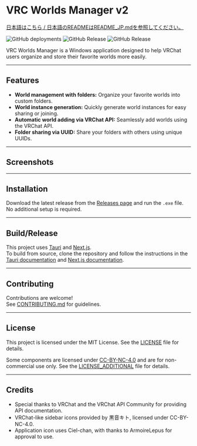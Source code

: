 # VRC Worlds Manager v2

[日本語はこちら / 日本語のREADMEはREADME_JP.mdを参照してください。](./README_JP.md)

![GitHub deployments](https://img.shields.io/github/deployments/raifa21/vrc-worlds-manager-tauri/release?style=flat)
![GitHub Release](https://img.shields.io/github/v/release/raifa21/vrc-worlds-manager-tauri?label=Stable)
![GitHub Release](https://img.shields.io/github/v/release/raifa21/vrc-worlds-manager-tauri?include_prereleases&label=Pre-Release)

VRC Worlds Manager is a Windows application designed to help VRChat users organize and store their favorite worlds more easily.

---

## Features

- **World management with folders:** Organize your favorite worlds into custom folders.
- **World instance generation:** Quickly generate world instances for easy sharing or joining.
- **Automatic world adding via VRChat API:** Seamlessly add worlds using the VRChat API.
- **Folder sharing via UUID:** Share your folders with others using unique UUIDs.

---

## Screenshots

<!-- Add screenshots or demo links here -->

---

## Installation

Download the latest release from the [Releases page](https://github.com/yourusername/vrc-world-manager-tauri/releases) and run the `.exe` file.  
No additional setup is required.

---

## Build/Release

This project uses [Tauri](https://tauri.app/) and [Next.js](https://nextjs.org/).  
To build from source, clone the repository and follow the instructions in the [Tauri documentation](https://tauri.app/v1/guides/getting-started/prerequisites/) and [Next.js documentation](https://nextjs.org/docs).

---

## Contributing

Contributions are welcome!  
See [CONTRIBUTING.md](CONTRIBUTING.md) for guidelines.

---

## License

This project is licensed under the MIT License. See the [LICENSE](LICENSE) file for details.

Some components are licensed under [CC-BY-NC-4.0](https://creativecommons.org/licenses/by-nc/4.0/) and are for non-commercial use only. See the [LICENSE_ADDITIONAL](LICENSE_ADDITIONAL) file for details.

---

## Credits

- Special thanks to VRChat and the VRChat API Community for providing API documentation.
- VRChat-like sidebar icons provided by 黒音キト, licensed under CC-BY-NC-4.0.
- Application icon uses Ciel-chan, with thanks to ArmoireLepus for approval to use.
